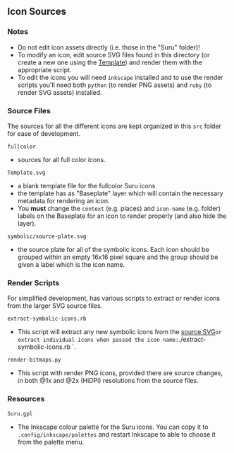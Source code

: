 ## Icon Sources

### Notes
- Do not edit icon assets directly (i.e. those in the "Suru" folder)! 
- To modify an icon, edit source SVG files found in this directory (or create a new one using the [Template](Template.svg)) and render them with the appropriate script.
- To edit the icons you will need `inkscape` installed and to use the render scripts you'll need both `python` (to render PNG assets) and `ruby` (to render SVG assets) installed.

### Source Files

The sources for all the different icons are kept organized in this `src` folder for ease of development.

`fullcolor`
 - sources for all full color icons.

`Template.svg`
 - a blank template file for the fullcolor Suru icons
 - the template has as "Baseplate" layer which will contain the necessary metadata for rendering an icon. 
 - You **must** change the `context` (e.g. places) and `icon-name` (e.g. folder) labels on the Baseplate for an icon to render properly (and also hide the layer).

`symbolic/source-plate.svg`
 - the source plate for all of the symbolic icons. Each icon should be grouped within an empty 16x16 pixel square and the group should be given a label which is the icon name.

### Render Scripts

For simplified development, has various scripts to extract or render icons from the larger SVG source files.

`extract-symbolic-icons.rb`
 - This script will extract any new symbolic icons from the [source SVG](./symbolic/source-plate.svg)` or extract individual icons when passed the icon name: `./extract-symbolic-icons.rb <icon-name>`. 

`render-bitmaps.py`
- This script with render PNG icons, provided there are source changes, in both @1x and @2x (HiDPi) resolutions from the source files. 

### Resources

`Suru.gpl`
- The Inkscape colour palette for the Suru icons. You can copy it to `.config/inkscape/palettes` and restart Inkscape to able to choose it from the palette menu.